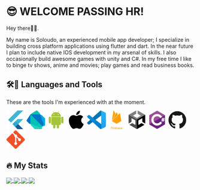 # 😎 WELCOME PASSING HR!

Hey there✌🏾.

My name is Soloudo, an experienced mobile app developer; I specialize in building cross platform applications using flutter and dart. In the near future I plan to include native IOS development in my arsenal of skills. I also occasionally build awesome games with unity and C#. In my free time I like to binge tv shows, anime and movies; play games and read business books. 

## 🛠️💎 Languages and Tools
These are the tools I'm experienced with at the moment.

<div class="row">
  <img src="https://github.com/devicons/devicon/blob/master/icons/flutter/flutter-original.svg" alt="Flutter" width="50" height="50">
  <img src="https://github.com/devicons/devicon/blob/master/icons/dart/dart-original.svg" alt="Dart" width="50" height="50">
  <img src="https://github.com/devicons/devicon/blob/master/icons/android/android-plain.svg" alt="Android" width="50" height="50">
  <img src="https://github.com/devicons/devicon/blob/master/icons/apple/apple-original.svg" alt="Apple" width="50" height="50">
  <img src="https://github.com/devicons/devicon/blob/master/icons/vscode/vscode-original.svg" alt="VScode" width="50" height="50">
  <img src="https://github.com/devicons/devicon/blob/master/icons/firebase/firebase-plain-wordmark.svg" alt="Firebase" width="50" height="50">
  <img src="https://github.com/devicons/devicon/blob/master/icons/unity/unity-original.svg" alt="Unity" width="50" height="50">
  <img src="https://github.com/devicons/devicon/blob/master/icons/csharp/csharp-original.svg" alt="C#" width="50" height="50">
  <img src="https://github.com/devicons/devicon/blob/master/icons/github/github-original.svg" alt="Github" width="50" height="50">
  <img src="https://github.com/devicons/devicon/blob/master/icons/git/git-original.svg" alt="Git" width="50" height="50">
</div>

## 🔥 My Stats

<a href="">
  <img height=300 align="center" src="https://streak-stats.demolab.com?user=Slidoboss&theme=dracula&border_radius=30&date_format=j%20M%5B%20Y%5D" />
</a>

<a href="">
  <img height=200 align="center" src="https://github-readme-stats.vercel.app/api?username=Slidoboss&show_icons=true&theme=dracula&border_radius=30" />
</a>

<a href="">
  <img height=200 align="center" src="https://github-readme-stats.vercel.app/api/top-langs/?username=Slidoboss&layout=compact&theme=dracula&border_radius=30" />
</a>

<a href="">
  <img height=200 align="center" src="https://github-readme-stats.vercel.app/api/wakatime?username=@Slidoboss&theme=dracula&border_radius=30" />
</a>
<!---
Slidoboss/Slidoboss is a ✨ special ✨ repository because its `README.md` (this file) appears on your GitHub profile.
You can click the Preview link to take a look at your changes.
--->
